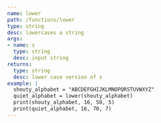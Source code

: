 ```yaml
---
name: lower
path: /functions/lower
type: string
desc: lowercases a string
args:
- name: s
  type: string
  desc: input string
returns:
  type: string
  desc: lower case version of s
example: |
  shouty_alphabet = "ABCDEFGHIJKLMNOPQRSTUVWXYZ"
  quiet_alphabet = lower(shouty_alphabet)
  print(shouty_alphabet, 16, 58, 5)
  print(quiet_alphabet, 16, 70, 7)
---
```


